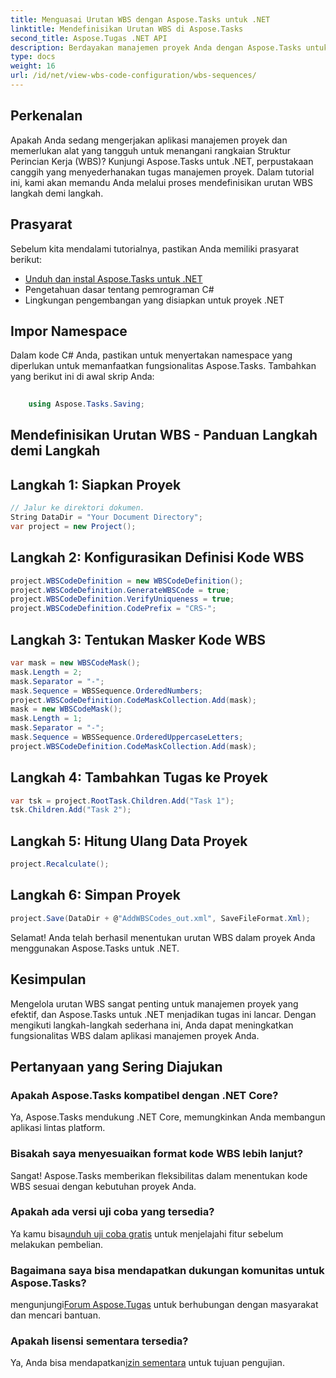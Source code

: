 ```yaml
---
title: Menguasai Urutan WBS dengan Aspose.Tasks untuk .NET
linktitle: Mendefinisikan Urutan WBS di Aspose.Tasks
second_title: Aspose.Tugas .NET API
description: Berdayakan manajemen proyek Anda dengan Aspose.Tasks untuk .NET – tentukan urutan WBS dengan lancar dan tingkatkan efisiensi dengan mudah. #Aspose #Tugas #MS Project
type: docs
weight: 16
url: /id/net/view-wbs-code-configuration/wbs-sequences/
---
```

## Perkenalan
Apakah Anda sedang mengerjakan aplikasi manajemen proyek dan memerlukan alat yang tangguh untuk menangani rangkaian Struktur Perincian Kerja (WBS)? Kunjungi Aspose.Tasks untuk .NET, perpustakaan canggih yang menyederhanakan tugas manajemen proyek. Dalam tutorial ini, kami akan memandu Anda melalui proses mendefinisikan urutan WBS langkah demi langkah.
## Prasyarat
Sebelum kita mendalami tutorialnya, pastikan Anda memiliki prasyarat berikut:
- [Unduh dan instal Aspose.Tasks untuk .NET](https://releases.aspose.com/tasks/net/)
- Pengetahuan dasar tentang pemrograman C#
- Lingkungan pengembangan yang disiapkan untuk proyek .NET
## Impor Namespace
Dalam kode C# Anda, pastikan untuk menyertakan namespace yang diperlukan untuk memanfaatkan fungsionalitas Aspose.Tasks. Tambahkan yang berikut ini di awal skrip Anda:
```csharp
    
    using Aspose.Tasks.Saving;
```
## Mendefinisikan Urutan WBS - Panduan Langkah demi Langkah
## Langkah 1: Siapkan Proyek
```csharp
// Jalur ke direktori dokumen.
String DataDir = "Your Document Directory";
var project = new Project();
```
## Langkah 2: Konfigurasikan Definisi Kode WBS
```csharp
project.WBSCodeDefinition = new WBSCodeDefinition();
project.WBSCodeDefinition.GenerateWBSCode = true;
project.WBSCodeDefinition.VerifyUniqueness = true;
project.WBSCodeDefinition.CodePrefix = "CRS-";
```
## Langkah 3: Tentukan Masker Kode WBS
```csharp
var mask = new WBSCodeMask();
mask.Length = 2;
mask.Separator = "-";
mask.Sequence = WBSSequence.OrderedNumbers;
project.WBSCodeDefinition.CodeMaskCollection.Add(mask);
mask = new WBSCodeMask();
mask.Length = 1;
mask.Separator = "-";
mask.Sequence = WBSSequence.OrderedUppercaseLetters;
project.WBSCodeDefinition.CodeMaskCollection.Add(mask);
```
## Langkah 4: Tambahkan Tugas ke Proyek
```csharp
var tsk = project.RootTask.Children.Add("Task 1");
tsk.Children.Add("Task 2");
```
## Langkah 5: Hitung Ulang Data Proyek
```csharp
project.Recalculate();
```
## Langkah 6: Simpan Proyek
```csharp
project.Save(DataDir + @"AddWBSCodes_out.xml", SaveFileFormat.Xml);
```
Selamat! Anda telah berhasil menentukan urutan WBS dalam proyek Anda menggunakan Aspose.Tasks untuk .NET.
## Kesimpulan
Mengelola urutan WBS sangat penting untuk manajemen proyek yang efektif, dan Aspose.Tasks untuk .NET menjadikan tugas ini lancar. Dengan mengikuti langkah-langkah sederhana ini, Anda dapat meningkatkan fungsionalitas WBS dalam aplikasi manajemen proyek Anda.
## Pertanyaan yang Sering Diajukan
### Apakah Aspose.Tasks kompatibel dengan .NET Core?
Ya, Aspose.Tasks mendukung .NET Core, memungkinkan Anda membangun aplikasi lintas platform.
### Bisakah saya menyesuaikan format kode WBS lebih lanjut?
Sangat! Aspose.Tasks memberikan fleksibilitas dalam menentukan kode WBS sesuai dengan kebutuhan proyek Anda.
### Apakah ada versi uji coba yang tersedia?
 Ya kamu bisa[unduh uji coba gratis](https://releases.aspose.com/) untuk menjelajahi fitur sebelum melakukan pembelian.
### Bagaimana saya bisa mendapatkan dukungan komunitas untuk Aspose.Tasks?
 mengunjungi[Forum Aspose.Tugas](https://forum.aspose.com/c/tasks/15) untuk berhubungan dengan masyarakat dan mencari bantuan.
### Apakah lisensi sementara tersedia?
 Ya, Anda bisa mendapatkan[izin sementara](https://purchase.aspose.com/temporary-license/) untuk tujuan pengujian.